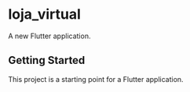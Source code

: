 # loja_virtual

A new Flutter application.

## Getting Started

This project is a starting point for a Flutter application.


